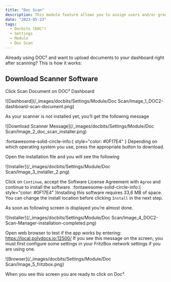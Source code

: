 ```yaml
---
title: "Doc Scan"
description: This module feature allows you to assign users and/or groups with the ability to approve a document before it can be exported.
date: "2023-05-23"
tags:
  - Docbits (DOC²)
  - Settings
  - Module
  - Doc Scan
---
```


Already using DOC² and want to upload documents to your dashboard right after scanning? This is how it works:

## Download Scanner Software

Click Scan Document on DOC² Dashboard

![Dashboard](/_images/docbits/Settings/Module/Doc Scan/Image_1_DOC2-dashboard-scan-document.png)

As your scanner is not installed yet, you’ll get the following message

![Download Scanner Message](/_images/docbits/Settings/Module/Doc Scan/Image_2_doc_scan_installer.png)

:fontawesome-solid-circle-info:{ style="color: #0F17E4" }
Depending on which operating system you use, press the appropriate button to download.

Open the installation file and you will see the following

![Installer](/_images/docbits/Settings/Module/Doc Scan/Image_3_installer_2.png)

Click on `Continue`, accept the Software License Agreement with `Agree` and continue to install the software.
:fontawesome-solid-circle-info:{ style="color: #0F17E4" }Installing this software requires 33,6 MB of space.
You can change the install location before clicking `Install` in the next step.

 As soon as following screen is displayed you’re almost done.

![Installer](/_images/docbits/Settings/Module/Doc Scan/Image_4_DOC2-Scan-Manager-installation-completed.png)

Open web browser to test if the app works by entering: https://local.polydocs.io:12500/
If you see this message on the screen, you must first configure some settings in your FritzBox network settings if you are using one.

![Browser](/_images/docbits/Settings/Module/Doc Scan/Image_5_fritzbox.png)

When you see this screen you are ready to click on Doc².